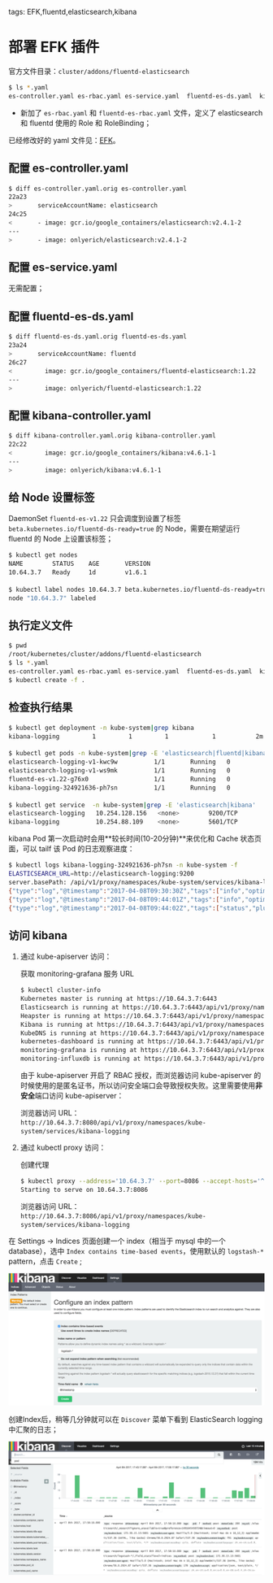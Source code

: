 <!-- toc -->

tags: EFK,fluentd,elasticsearch,kibana

# 部署 EFK 插件

官方文件目录：`cluster/addons/fluentd-elasticsearch`

``` bash
$ ls *.yaml
es-controller.yaml es-rbac.yaml es-service.yaml  fluentd-es-ds.yaml  kibana-controller.yaml  kibana-service.yaml fluentd-es-rbac.yaml
```

+ 新加了 `es-rbac.yaml` 和 `fluentd-es-rbac.yaml` 文件，定义了 elasticsearch 和 fluentd 使用的 Role 和 RoleBinding；

已经修改好的 yaml 文件见：[EFK](./manifests/EFK)。


## 配置 es-controller.yaml

``` bash
$ diff es-controller.yaml.orig es-controller.yaml
22a23
>       serviceAccountName: elasticsearch
24c25
<       - image: gcr.io/google_containers/elasticsearch:v2.4.1-2
---
>       - image: onlyerich/elasticsearch:v2.4.1-2
```

## 配置 es-service.yaml

无需配置；

## 配置 fluentd-es-ds.yaml

``` bash
$ diff fluentd-es-ds.yaml.orig fluentd-es-ds.yaml
23a24
>       serviceAccountName: fluentd
26c27
<         image: gcr.io/google_containers/fluentd-elasticsearch:1.22
---
>         image: onlyerich/fluentd-elasticsearch:1.22
```

## 配置 kibana-controller.yaml

``` bash
$ diff kibana-controller.yaml.orig kibana-controller.yaml
22c22
<         image: gcr.io/google_containers/kibana:v4.6.1-1
---
>         image: onlyerich/kibana:v4.6.1-1
```

## 给 Node 设置标签

DaemonSet `fluentd-es-v1.22` 只会调度到设置了标签 `beta.kubernetes.io/fluentd-ds-ready=true` 的 Node，需要在期望运行 fluentd 的 Node 上设置该标签；

``` bash
$ kubectl get nodes
NAME        STATUS    AGE       VERSION
10.64.3.7   Ready     1d        v1.6.1

$ kubectl label nodes 10.64.3.7 beta.kubernetes.io/fluentd-ds-ready=true
node "10.64.3.7" labeled
```

## 执行定义文件

``` bash
$ pwd
/root/kubernetes/cluster/addons/fluentd-elasticsearch
$ ls *.yaml
es-controller.yaml es-rbac.yaml es-service.yaml  fluentd-es-ds.yaml  kibana-controller.yaml  kibana-service.yaml fluentd-es-rbac.yaml
$ kubectl create -f .

```

## 检查执行结果

``` bash
$ kubectl get deployment -n kube-system|grep kibana
kibana-logging         1         1         1            1           2m

$ kubectl get pods -n kube-system|grep -E 'elasticsearch|fluentd|kibana'
elasticsearch-logging-v1-kwc9w          1/1       Running   0          4m
elasticsearch-logging-v1-ws9mk          1/1       Running   0          4m
fluentd-es-v1.22-g76x0                  1/1       Running   0          4m
kibana-logging-324921636-ph7sn          1/1       Running   0          4m

$ kubectl get service  -n kube-system|grep -E 'elasticsearch|kibana'
elasticsearch-logging   10.254.128.156   <none>        9200/TCP        3m
kibana-logging          10.254.88.109    <none>        5601/TCP        3m
```

kibana Pod 第一次启动时会用**较长时间(10-20分钟)**来优化和 Cache 状态页面，可以 tailf 该 Pod 的日志观察进度：

``` bash
$ kubectl logs kibana-logging-324921636-ph7sn -n kube-system -f
ELASTICSEARCH_URL=http://elasticsearch-logging:9200
server.basePath: /api/v1/proxy/namespaces/kube-system/services/kibana-logging
{"type":"log","@timestamp":"2017-04-08T09:30:30Z","tags":["info","optimize"],"pid":7,"message":"Optimizing and caching bundles for kibana and statusPage. This may take a few minutes"}
{"type":"log","@timestamp":"2017-04-08T09:44:01Z","tags":["info","optimize"],"pid":7,"message":"Optimization of bundles for kibana and statusPage complete in 811.00 seconds"}
{"type":"log","@timestamp":"2017-04-08T09:44:02Z","tags":["status","plugin:kibana@1.0.0","info"],"pid":7,"state":"green","message":"Status changed from uninitialized to green - Ready","prevState":"uninitialized","prevMsg":"uninitialized"}
```

## 访问 kibana

1. 通过 kube-apiserver 访问：

    获取 monitoring-grafana 服务 URL

    ``` bash
    $ kubectl cluster-info
    Kubernetes master is running at https://10.64.3.7:6443
    Elasticsearch is running at https://10.64.3.7:6443/api/v1/proxy/namespaces/kube-system/services/elasticsearch-logging
    Heapster is running at https://10.64.3.7:6443/api/v1/proxy/namespaces/kube-system/services/heapster
    Kibana is running at https://10.64.3.7:6443/api/v1/proxy/namespaces/kube-system/services/kibana-logging
    KubeDNS is running at https://10.64.3.7:6443/api/v1/proxy/namespaces/kube-system/services/kube-dns
    kubernetes-dashboard is running at https://10.64.3.7:6443/api/v1/proxy/namespaces/kube-system/services/kubernetes-dashboard
    monitoring-grafana is running at https://10.64.3.7:6443/api/v1/proxy/namespaces/kube-system/services/monitoring-grafana
    monitoring-influxdb is running at https://10.64.3.7:6443/api/v1/proxy/namespaces/kube-system/services/monitoring-influxdb
    ```

    由于 kube-apiserver 开启了 RBAC 授权，而浏览器访问 kube-apiserver 的时候使用的是匿名证书，所以访问安全端口会导致授权失败。这里需要使用**非安全**端口访问 kube-apiserver：

    浏览器访问 URL： `http://10.64.3.7:8080/api/v1/proxy/namespaces/kube-system/services/kibana-logging`

1. 通过 kubectl proxy 访问：

    创建代理

    ``` bash
    $ kubectl proxy --address='10.64.3.7' --port=8086 --accept-hosts='^*$'
    Starting to serve on 10.64.3.7:8086
    ```

    浏览器访问 URL：`http://10.64.3.7:8086/api/v1/proxy/namespaces/kube-system/services/kibana-logging`

在 Settings -> Indices 页面创建一个 index（相当于 mysql 中的一个 database），选中 `Index contains time-based events`，使用默认的 `logstash-*` pattern，点击 `Create` ;

![es-setting](./images/es-setting.png)

创建Index后，稍等几分钟就可以在 `Discover` 菜单下看到 ElasticSearch logging 中汇聚的日志；

![es-home](./images/es-home.png)